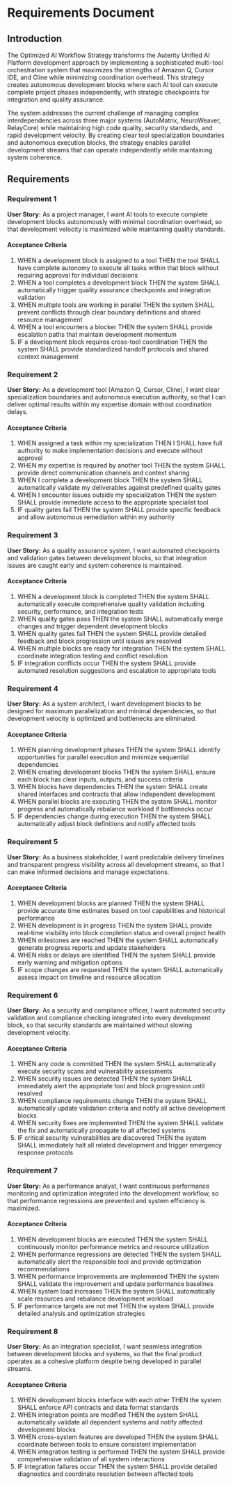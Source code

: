 # Requirements Document

## Introduction

The Optimized AI Workflow Strategy transforms the Auterity Unified AI Platform development approach by implementing a sophisticated multi-tool orchestration system that maximizes the strengths of Amazon Q, Cursor IDE, and Cline while minimizing coordination overhead. This strategy creates autonomous development blocks where each AI tool can execute complete project phases independently, with strategic checkpoints for integration and quality assurance.

The system addresses the current challenge of managing complex interdependencies across three major systems (AutoMatrix, NeuroWeaver, RelayCore) while maintaining high code quality, security standards, and rapid development velocity. By creating clear tool specialization boundaries and autonomous execution blocks, the strategy enables parallel development streams that can operate independently while maintaining system coherence.

## Requirements

### Requirement 1

**User Story:** As a project manager, I want AI tools to execute complete development blocks autonomously with minimal coordination overhead, so that development velocity is maximized while maintaining quality standards.

#### Acceptance Criteria

1. WHEN a development block is assigned to a tool THEN the tool SHALL have complete autonomy to execute all tasks within that block without requiring approval for individual decisions
2. WHEN a tool completes a development block THEN the system SHALL automatically trigger quality assurance checkpoints and integration validation
3. WHEN multiple tools are working in parallel THEN the system SHALL prevent conflicts through clear boundary definitions and shared resource management
4. WHEN a tool encounters a blocker THEN the system SHALL provide escalation paths that maintain development momentum
5. IF a development block requires cross-tool coordination THEN the system SHALL provide standardized handoff protocols and shared context management

### Requirement 2

**User Story:** As a development tool (Amazon Q, Cursor, Cline), I want clear specialization boundaries and autonomous execution authority, so that I can deliver optimal results within my expertise domain without coordination delays.

#### Acceptance Criteria

1. WHEN assigned a task within my specialization THEN I SHALL have full authority to make implementation decisions and execute without approval
2. WHEN my expertise is required by another tool THEN the system SHALL provide direct communication channels and context sharing
3. WHEN I complete a development block THEN the system SHALL automatically validate my deliverables against predefined quality gates
4. WHEN I encounter issues outside my specialization THEN the system SHALL provide immediate access to the appropriate specialist tool
5. IF quality gates fail THEN the system SHALL provide specific feedback and allow autonomous remediation within my authority

### Requirement 3

**User Story:** As a quality assurance system, I want automated checkpoints and validation gates between development blocks, so that integration issues are caught early and system coherence is maintained.

#### Acceptance Criteria

1. WHEN a development block is completed THEN the system SHALL automatically execute comprehensive quality validation including security, performance, and integration tests
2. WHEN quality gates pass THEN the system SHALL automatically merge changes and trigger dependent development blocks
3. WHEN quality gates fail THEN the system SHALL provide detailed feedback and block progression until issues are resolved
4. WHEN multiple blocks are ready for integration THEN the system SHALL coordinate integration testing and conflict resolution
5. IF integration conflicts occur THEN the system SHALL provide automated resolution suggestions and escalation to appropriate tools

### Requirement 4

**User Story:** As a system architect, I want development blocks to be designed for maximum parallelization and minimal dependencies, so that development velocity is optimized and bottlenecks are eliminated.

#### Acceptance Criteria

1. WHEN planning development phases THEN the system SHALL identify opportunities for parallel execution and minimize sequential dependencies
2. WHEN creating development blocks THEN the system SHALL ensure each block has clear inputs, outputs, and success criteria
3. WHEN blocks have dependencies THEN the system SHALL create shared interfaces and contracts that allow independent development
4. WHEN parallel blocks are executing THEN the system SHALL monitor progress and automatically rebalance workload if bottlenecks occur
5. IF dependencies change during execution THEN the system SHALL automatically adjust block definitions and notify affected tools

### Requirement 5

**User Story:** As a business stakeholder, I want predictable delivery timelines and transparent progress visibility across all development streams, so that I can make informed decisions and manage expectations.

#### Acceptance Criteria

1. WHEN development blocks are planned THEN the system SHALL provide accurate time estimates based on tool capabilities and historical performance
2. WHEN development is in progress THEN the system SHALL provide real-time visibility into block completion status and overall project health
3. WHEN milestones are reached THEN the system SHALL automatically generate progress reports and update stakeholders
4. WHEN risks or delays are identified THEN the system SHALL provide early warning and mitigation options
5. IF scope changes are requested THEN the system SHALL automatically assess impact on timeline and resource allocation

### Requirement 6

**User Story:** As a security and compliance officer, I want automated security validation and compliance checking integrated into every development block, so that security standards are maintained without slowing development velocity.

#### Acceptance Criteria

1. WHEN any code is committed THEN the system SHALL automatically execute security scans and vulnerability assessments
2. WHEN security issues are detected THEN the system SHALL immediately alert the appropriate tool and block progression until resolved
3. WHEN compliance requirements change THEN the system SHALL automatically update validation criteria and notify all active development blocks
4. WHEN security fixes are implemented THEN the system SHALL validate the fix and automatically propagate to all affected systems
5. IF critical security vulnerabilities are discovered THEN the system SHALL immediately halt all related development and trigger emergency response protocols

### Requirement 7

**User Story:** As a performance analyst, I want continuous performance monitoring and optimization integrated into the development workflow, so that performance regressions are prevented and system efficiency is maximized.

#### Acceptance Criteria

1. WHEN development blocks are executed THEN the system SHALL continuously monitor performance metrics and resource utilization
2. WHEN performance regressions are detected THEN the system SHALL automatically alert the responsible tool and provide optimization recommendations
3. WHEN performance improvements are implemented THEN the system SHALL validate the improvement and update performance baselines
4. WHEN system load increases THEN the system SHALL automatically scale resources and rebalance development workload
5. IF performance targets are not met THEN the system SHALL provide detailed analysis and optimization strategies

### Requirement 8

**User Story:** As an integration specialist, I want seamless integration between development blocks and systems, so that the final product operates as a cohesive platform despite being developed in parallel streams.

#### Acceptance Criteria

1. WHEN development blocks interface with each other THEN the system SHALL enforce API contracts and data format standards
2. WHEN integration points are modified THEN the system SHALL automatically validate all dependent systems and notify affected development blocks
3. WHEN cross-system features are developed THEN the system SHALL coordinate between tools to ensure consistent implementation
4. WHEN integration testing is performed THEN the system SHALL provide comprehensive validation of all system interactions
5. IF integration failures occur THEN the system SHALL provide detailed diagnostics and coordinate resolution between affected tools
